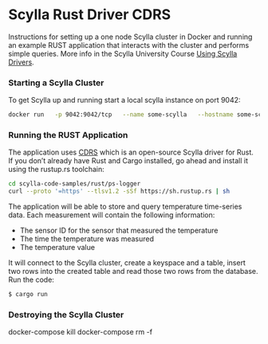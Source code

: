 # Scylla Rust Driver CDRS 
Instructions for setting up a one node Scylla cluster in Docker and running an example RUST application that interacts with the cluster and performs simple queries.  More info in the Scylla University Course [Using Scylla Drivers](https://university.scylladb.com/courses/using-scylla-drivers/). 

### Starting a Scylla Cluster
To get Scylla up and running start a local scylla instance on port 9042:
```bash
docker run   -p 9042:9042/tcp   --name some-scylla   --hostname some-scylla   -d scylladb/scylla:5.2.0    --smp 1 --memory=750M --overprovisioned 1
```

### Running the RUST Application
The application uses [CDRS](https://github.com/AlexPikalov/cdrs) which is an open-source Scylla driver for Rust. 
If you don’t already have Rust and Cargo installed, go ahead and install it using the rustup.rs toolchain:
```bash
cd scylla-code-samples/rust/ps-logger
curl --proto '=https' --tlsv1.2 -sSf https://sh.rustup.rs | sh
```
The application will be able to store and query temperature time-series data. Each measurement will contain the following information:
* The sensor ID for the sensor that measured the temperature
* The time the temperature was measured
* The temperature value 

It will connect to the Scylla cluster, create a keyspace and a table, insert two rows into the created table and read those two rows from the database. 
Run the code:
```bash
$ cargo run
```
### Destroying the Scylla Cluster
docker-compose kill
docker-compose rm -f

